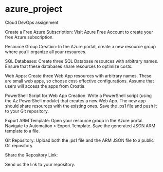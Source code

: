 # azure_project
Cloud DevOps assignment

Create a Free Azure Subscription:
Visit Azure Free Account to create your free Azure subscription.

Resource Group Creation:
In the Azure portal, create a new resource group where you’ll organize all your resources.

SQL Databases:
Create three SQL Database resources with arbitrary names.
Ensure that these databases share resources to optimize costs.

Web Apps:
Create three Web App resources with arbitrary names.
These are small web apps, so choose cost-effective configurations.
Assume that users will access the apps from Croatia.

PowerShell Script for Web App Creation:
Write a PowerShell script (using the Az PowerShell module) that creates a new Web App.
The new app should share resources with the existing ones.
Save the .ps1 file and push it to your Git repository.

Export ARM Template:
Open your resource group in the Azure portal.
Navigate to Automation > Export Template.
Save the generated JSON ARM template to a file.

Git Repository:
Upload both the .ps1 file and the ARM JSON file to a public Git repository.

Share the Repository Link:

Send us the link to your repository.
